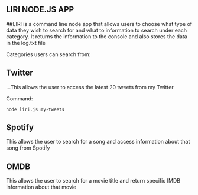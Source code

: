 LIRI NODE.JS APP
----------------

##LIRI is a command line node app that allows users to choose what type of data they wish to search for and what to information to search under each category. It returns the information to the console and also stores the data in the log.txt file

Categories users can search from:

Twitter
-------
...This allows the user to access the latest 20 tweets from my Twitter

Command:
```
node liri.js my-tweets
```

Spotify
-------
This allows the user to search for a song and access information about that song from Spotify

OMDB
----
This allows the user to search for a movie title and return specific IMDB information about that movie
